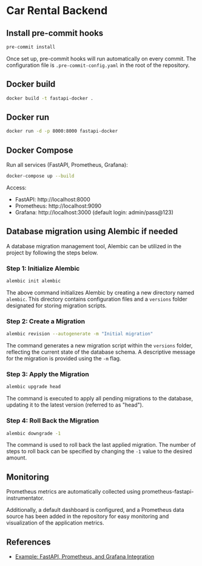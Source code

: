 # Car Rental Backend

## Install pre-commit hooks

```bash
pre-commit install
```

Once set up, pre-commit hooks will run automatically on every commit. The configuration file is `.pre-commit-config.yaml` in the root of the repository.

## Docker build

```bash
docker build -t fastapi-docker .
```

## Docker run

```bash
docker run -d -p 8000:8000 fastapi-docker
```

## Docker Compose

Run all services (FastAPI, Prometheus, Grafana):

```bash
docker-compose up --build
```

Access:
- FastAPI: http://localhost:8000
- Prometheus: http://localhost:9090
- Grafana: http://localhost:3000 (default login: admin/pass@123)


## Database migration using Alembic if needed

A database migration management tool, Alembic can be utilized in the project by following the steps below.

### Step 1: Initialize Alembic

```bash
alembic init alembic
```
The above command initializes Alembic by creating a new directory named `alembic`. This directory contains configuration files and a `versions` folder designated for storing migration scripts.

### Step 2: Create a Migration

```bash
alembic revision --autogenerate -m "Initial migration"
```
The command generates a new migration script within the `versions` folder, reflecting the current state of the database schema. A descriptive message for the migration is provided using the `-m` flag.

### Step 3: Apply the Migration

```bash
alembic upgrade head
```
The command is executed to apply all pending migrations to the database, updating it to the latest version (referred to as "head"). 

### Step 4: Roll Back the Migration

```bash
alembic downgrade -1
```
The command is used to roll back the last applied migration. The number of steps to roll back can be specified by changing the `-1` value to the desired amount.


## Monitoring

Prometheus metrics are automatically collected using prometheus-fastapi-instrumentator. 

Additionally, a default dashboard is configured, and a Prometheus data source has been added in the repository for easy monitoring and visualization of the application metrics.

## References

- [Example: FastAPI, Prometheus, and Grafana Integration](https://github.com/Kludex/fastapi-prometheus-grafana/tree/master)